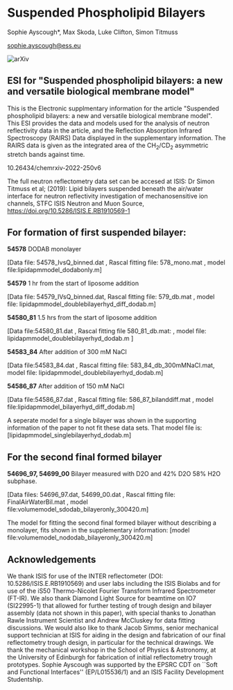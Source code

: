 # Suspended Phospholipid Bilayers
Sophie Ayscough*, Max Skoda, Luke Clifton, Simon Titmuss

sophie.ayscough@ess.eu

 ![arXiv](https://img.shields.io/badge/Chemrxiv-10.26434%2Fchemrxiv--2022--250v6-red)
 
 
 
## ESI for "Suspended phospholipid bilayers: a new and versatile biological membrane model"
This is the Electronic supplmentary information for the article "Suspended phospholipid bilayers: a new and versatile biological membrane model". This ESI provides the data and models used for the analysis of neutron reflectivity data in the article, and the Reflection Absorption Infrared Spectroscopy (RAIRS) Data displayed in the supplementary information. The RAIRS data is given as the integrated area of the CH$_2$/CD$_2$ asymmetric stretch bands against time. 

10.26434/chemrxiv-2022-250v6

The full neutron reflectometry data set can be accesed at ISIS: 
Dr Simon Titmuss et al; (2019): Lipid bilayers suspended beneath the air/water interface for neutron reflectivity investigation of mechanosensitive ion channels, STFC ISIS Neutron and Muon Source, https://doi.org/10.5286/ISIS.E.RB1910569-1


## For formation of first suspended bilayer:

**54578**
DODAB monolayer

[Data file: 54578_IvsQ_binned.dat , Rascal fitting file: 578_mono.mat , model file:lipidapmmodel_dodabonly.m] 



**54579**
1 hr from the start of liposome addition

[Data file: 54579_IVsQ_binned.dat, Rascal fitting file: 579_db.mat , model file: lipidapmmodel_doublebilayerhyd_diff_dodab.m] 



**54580_81**
1.5 hrs from the start of liposome addition

[Data file:54580_81.dat , Rascal fitting file 580_81_db.mat: , model file: lipidapmmodel_doublebilayerhyd_dodab.m ] 



**54583_84**
After addition of 300 mM NaCl

[Data file:54583_84.dat , Rascal fitting file: 583_84_db_300mMNaCl.mat, model file: lipidapmmodel_doublebilayerhyd_dodab.m] 



**54586_87**
After addition of 150 mM NaCl

[Data file:54586_87.dat , Rascal fitting file: 586_87_bilanddiff.mat , model file:lipidapmmodel_bilayerhyd_diff_dodab.m] 

A seperate model for a single bilayer was shown in the supporting information of the paper to not fit these data sets. That model file is: [lipidapmmodel_singlebilayerhyd_dodab.m]

## For the second final formed bilayer

**54696_97, 54699_00**
Bilayer measured with D2O and 42% D2O 58% H2O subphase.

[Data files: 54696_97.dat, 54699_00.dat , Rascal fitting file: FinalAirWaterBil.mat , model file:volumemodel_sdodab_bilayeronly_300420.m] 

The model for fitting the second final formed bilayer without describing a monolayer, fits shown in the supplementary information: [model file:volumemodel_nododab_bilayeronly_300420.m]

## Acknowledgements
We thank ISIS for use of the INTER reflectometer (DOI: 10.5286/ISIS.E.RB1910569) and user labs including the ISIS Biolabs and for use of the iS50 Thermo-Nicolet Fourier Transform Infrared Spectrometer (FT-IR). We also thank Diamond Light Source for beamtime on IO7 (SI22995-1) that allowed for further testing of trough design and bilayer assembly (data not shown in this paper), with special thanks to Jonathan Rawle Instrument Scientist and Andrew McCluskey for data fitting discussions. We would also like to thank Jacob Simms, senior mechanical support technician at ISIS for aiding in the design and fabrication of our final reflectometry trough design, in particular for the technical drawings. We thank the mechanical workshop in the School of Physics \& Astronomy, at the University of Edinburgh for fabrication of initial reflectometry trough prototypes. Sophie Ayscough was supported by the EPSRC CDT on ``Soft and Functional Interfaces'' (EP/L015536/1) and an ISIS Facility Development Studentship.
